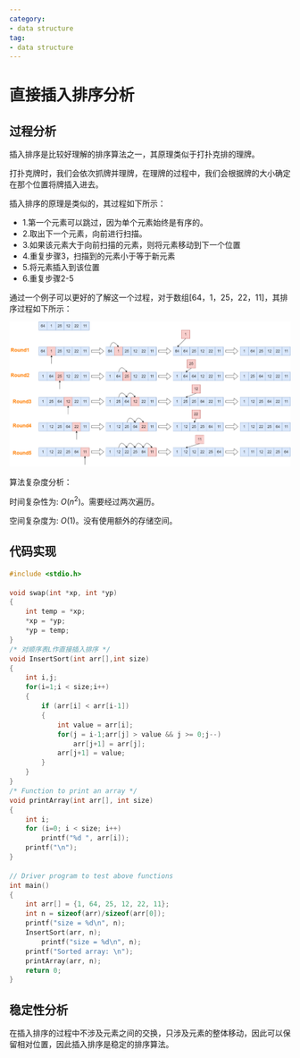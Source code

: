 ```yaml
---
category: 
- data structure
tag:
- data structure
---
```



# 直接插入排序分析

## 过程分析

插入排序是比较好理解的排序算法之一，其原理类似于打扑克排的理牌。

打扑克牌时，我们会依次抓牌并理牌，在理牌的过程中，我们会根据牌的大小确定在那个位置将牌插入进去。

插入排序的原理是类似的，其过程如下所示：
- 1.第一个元素可以跳过，因为单个元素始终是有序的。
- 2.取出下一个元素，向前进行扫描。
- 3.如果该元素大于向前扫描的元素，则将元素移动到下一个位置
- 4.重复步骤3，扫描到的元素小于等于新元素
- 5.将元素插入到该位置
- 6.重复步骤2-5

通过一个例子可以更好的了解这一个过程，对于数组[64，1，25，22，11]，其排序过程如下所示：

![insertsort1](https://raw.githubusercontent.com/zgjsxx/static-img-repo/main/blog/datastructure_algorithm/insert-sort/insert-sort1.png)

算法复杂度分析：

时间复杂性为: $O({n}^{2})$。需要经过两次遍历。

空间复杂度为: $O(1)$。没有使用额外的存储空间。

## 代码实现

```cpp
#include <stdio.h> 

void swap(int *xp, int *yp) 
{ 
	int temp = *xp; 
	*xp = *yp; 
	*yp = temp; 
} 
/* 对顺序表L作直接插入排序 */
void InsertSort(int arr[],int size)
{ 
	int i,j;
	for(i=1;i < size;i++)
	{
		if (arr[i] < arr[i-1]) 
		{
			int value = arr[i]; 
			for(j = i-1;arr[j] > value && j >= 0;j--)
				arr[j+1] = arr[j]; 
			arr[j+1] = value; 
		}
	}
}
/* Function to print an array */
void printArray(int arr[], int size) 
{     
	int i; 
	for (i=0; i < size; i++) 
		printf("%d ", arr[i]); 
	printf("\n"); 
} 

// Driver program to test above functions 
int main() 
{ 
	int arr[] = {1, 64, 25, 12, 22, 11}; 
	int n = sizeof(arr)/sizeof(arr[0]); 
    printf("size = %d\n", n);
	InsertSort(arr, n); 
        printf("size = %d\n", n);
	printf("Sorted array: \n"); 
	printArray(arr, n); 
	return 0; 
} 
```

## 稳定性分析

在插入排序的过程中不涉及元素之间的交换，只涉及元素的整体移动，因此可以保留相对位置，因此插入排序是稳定的排序算法。
